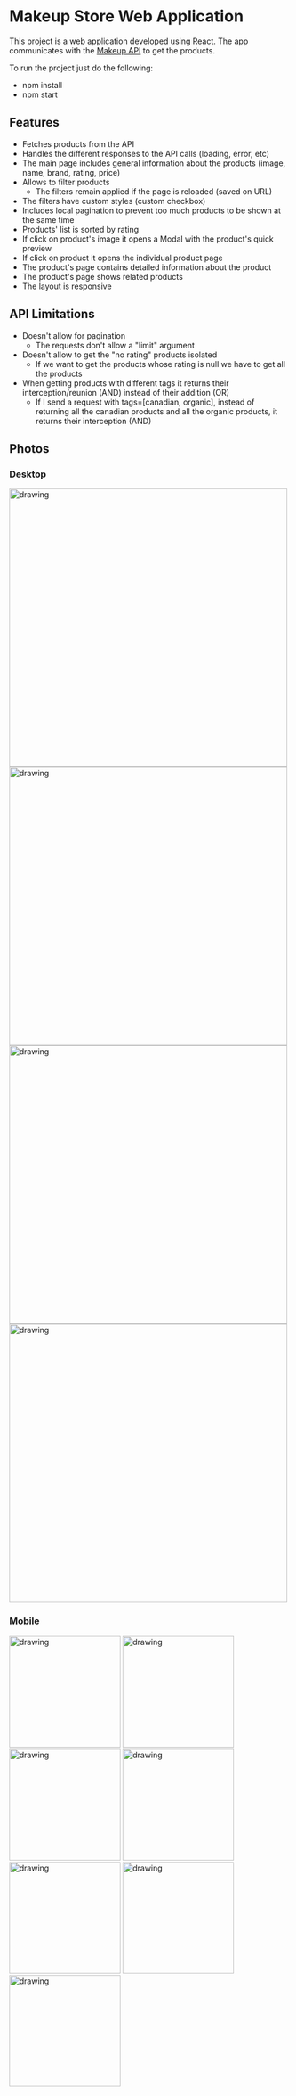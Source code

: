 # Makeup Store Web Application

This project is a web application developed using React. The app communicates with the [Makeup API](https://makeup-api.herokuapp.com/) to get the products.

To run the project just do the following:
- npm install
- npm start

## Features
- Fetches products from the API
- Handles the different responses to the API calls (loading, error, etc)
- The main page includes general information about the products (image, name, brand, rating, price)
- Allows to filter products
  - The filters remain applied if the page is reloaded (saved on URL)
- The filters have custom styles (custom checkbox)
- Includes local pagination to prevent too much products to be shown at the same time
- Products' list is sorted by rating
- If click on product's image it opens a Modal with the product's quick preview
- If click on product it opens the individual product page
- The product's page contains detailed information about the product
- The product's page shows related products
- The layout is responsive

## API Limitations
- Doesn't allow for pagination
  - The requests don't allow a "limit" argument
- Doesn't allow to get the "no rating" products isolated
  -  If we want to get the products whose rating is null we have to get all the products
- When getting products with different tags it returns their interception/reunion (AND) instead of their addition (OR)
  - If I send a request with tags=[canadian, organic], instead of returning all the canadian products and all the organic products, it returns their interception (AND)

## Photos

### Desktop

<div style="display: flex, flex-direction: row, flex-wrap:wrap">
  <img src="https://github.com/TigasMiller09/MakeupStore/blob/master/screenshots/products-desktop.png" alt="drawing" width="500"/>
  <img src="https://github.com/TigasMiller09/MakeupStore/blob/master/screenshots/pagination-desktop.png" alt="drawing" width="500"/>
  <img src="https://github.com/TigasMiller09/MakeupStore/blob/master/screenshots/quickpreview-desktop.png" alt="drawing" width="500"/>
  <img src="https://github.com/TigasMiller09/MakeupStore/blob/master/screenshots/product-desktop.png" alt="drawing" width="500"/>
</div>

### Mobile

<div style="display: flex, flex-direction: row, flex-wrap:wrap">
  <img src="https://github.com/TigasMiller09/MakeupStore/blob/master/screenshots/products-mobile.png" alt="drawing" width="200"/>
  <img src="https://github.com/TigasMiller09/MakeupStore/blob/master/screenshots/filters-mobile.png" alt="drawing" width="200"/>
  <img src="https://github.com/TigasMiller09/MakeupStore/blob/master/screenshots/nav-mobile.png" alt="drawing" width="200"/>
  <img src="https://github.com/TigasMiller09/MakeupStore/blob/master/screenshots/quickpreview-mobile.png" alt="drawing" width="200"/>
  <img src="https://github.com/TigasMiller09/MakeupStore/blob/master/screenshots/product-mobile.png" alt="drawing" width="200"/>
  <img src="https://github.com/TigasMiller09/MakeupStore/blob/master/screenshots/product2-mobile.png" alt="drawing" width="200"/>
  <img src="https://github.com/TigasMiller09/MakeupStore/blob/master/screenshots/relatedproducts-mobile.png" alt="drawing" width="200"/>
</div>
